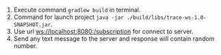 1. Execute command `gradlew build` in terminal.
2. Command for launch project `java -jar ./build/libs/trace-ws-1.0-SNAPSHOT.jar`.
3. Use url <ws://localhost:8080:/subscription> for connect to server.
4. Send any text message to the server and response will contain random number.